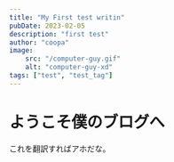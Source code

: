 ```yaml
---
title: "My First test writin"
pubDate: 2023-02-05
description: "first test"
author: "coopa"
image:
    src: "/computer-guy.gif"
    alt: "computer-guy-xd"
tags: ["test", "test_tag"]
---
```


# ようこそ僕のブログへ

これを翻訳すればアホだな。
